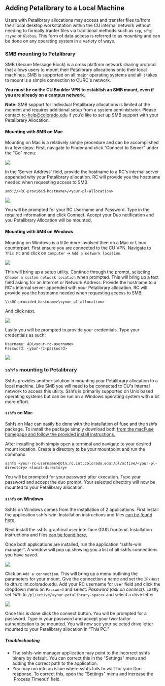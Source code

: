## Adding Petalibrary to a Local Machine

Users with Petalibrary allocations may access and transfer files to/from their local desktop workstatation within the CU internal network without needing to formally tranfer files via traditional methods such as `scp`, `sftp` `rsync` or `Globus`. This form of data access is referred to as _mounting_ and can be done on any operating system in a variety of ways.

### SMB mounting to Petalibrary

SMB (Secure Message Block) is a cross platform network sharing protocol that allows users to mount their Petalibrary allocations onto their local machines. SMB is supported on all major operating systems and all it takes to mount is a simple connection to CURC's network.

**You must be on the CU Boulder VPN to establish an SMB mount, even if you are already on a campus network.**

**Note:** SMB support for individual Petalibrary allocations is limited at the moment and requires additional setup from a system administrator. Please contact rc-help@colorado.edu if you’d like to set up SMB support with your Petalibrary Allocation.

#### Mounting with SMB on Mac

Mounting on Mac is a relatively simple procedure and can be accomplished in a few steps:
First, navigate to Finder and click “Connect to Server” under the “Go” menu:


![](https://raw.githubusercontent.com/ResearchComputing/Documentation/dev/Petalibrary/Mounting/smbmac1.png)


In the 'Server Address' field, provide the hostname to a RC's internal server appended wity your Petalibrary allocation. RC will provide you the hostname needed when requesting access to SMB.
```
smb://<RC-provided-hostname>/<your-pl-allocation>
```

![](https://raw.githubusercontent.com/ResearchComputing/Documentation/dev/Petalibrary/Mounting/smbmac2.png)


You will be prompted for your RC Username and Password. Type in the required information and click Connect. Accept your Duo notification and you Petalibrary Allocation will be mounted. 



#### Mounting with SMB on Windows

Mounting on Windows is a little more involved then on a Mac or Linux counterpart. First ensure you are connected to the CU VPN. Navigate to `This PC` and click on `Computer` -> `Add a network location`.

![](https://raw.githubusercontent.com/ResearchComputing/Documentation/dev/Petalibrary/Mounting/smb1.PNG)

This will bring up a setup utility. Continue through the prompt, selecting `Choose a custom network location` when prompted. This will bring up a text field asking for an Internet or Network Address. Provide the hostname to a RC's internal server appended with your Petalibrary allocation. RC will provide you the hostname needed when requesting access to SMB.
```
\\<RC-provided-hostname>\<your-pl-allocation>
```
And click next.

![](https://raw.githubusercontent.com/ResearchComputing/Documentation/dev/Petalibrary/Mounting/smb2.PNG)

Lastly you will be prompted to provide your credentials. Type your credentials as such:

```
Username: AD\<your-rc-username>
Password: <your-rc-password>
```

![](https://raw.githubusercontent.com/ResearchComputing/Documentation/dev/Petalibrary/Mounting/smb3.PNG)


### `sshfs` mounting to Petalibrary

Sshfs provides another solution in mounting your Petalibrary allocation to a local machine. Like SMB you will need to be connected to CU's internal network to access this utility. Sshfs is primarily supported on Unix based operating systems but can be run on a Windows operating system with a bit more effort. 

#### `sshfs` on Mac
Sshfs on Mac can easily be done with the installation of fuse and the sshfs package. To install the package simply download both [from the macFuse homepage and follow the provided install instructions.](https://osxfuse.github.io/)

After installing both simply open a terminal and navigate to your desired mount location. Create a directory to be your mountpoint and run the command 

```
sshfs <your-rc-username>@dtn.rc.int.colorado.edu:/pl/active/<your-pl-directory> <local-directory>
```

You will be prompted for your password after execution. Type your password and accept the duo prompt.
Your selected directory will now be mounted to your Petalibrary allocation.

#### `sshfs` on Windows
Sshfs on Windows comes from the installation of 2 applications. First install the application sshfs-win: Installation instructions and files [can be found here.](https://github.com/billziss-gh/sshfs-win)

Next install the sshfs graphical user interface (GUI) frontend. Installation instructions and files [can be found here.](https://github.com/evsar3/sshfs-win-manager)

Once both applications are installed, run the application “sshfs-win manager”. A window will pop up showing you a list of all sshfs connections you have saved. 

![](https://raw.githubusercontent.com/ResearchComputing/Documentation/dev/Petalibrary/Mounting/sshfsmenu.PNG)

Click on `Add a connection`. This will bring up a menu outlining the parameters for your mount. Give the connection a name and set the `IP/Host` to dtn.rc.int.colorado.edu. Add your RC username for `User` field and click the dropdown menu on `Password` and select: *Password (ask on connect)*. Lastly set `PATH` to `/pl/active/<your-petalibrary-space>` and select a drive letter.

![](https://raw.githubusercontent.com/ResearchComputing/Documentation/dev/Petalibrary/Mounting/sshfs.PNG)

Once this is done click the connect button. You will be prompted for a password. Type in your password and accept your two-factor authentication to be mounted. You will now see your selected drive letter mounted to your Petalibrary allocation in “This PC.”

##### Troubleshooting
- The sshfs-win manager application may point to the incorrect sshfs binary by default. You can correct this in the "Settings" menu and adding the correct path to the application.
- You may run into an issue where sshfs fails to wait for your Duo response. To correct this, open the "Settings" menu and increase the 'Process Timeout' field.

